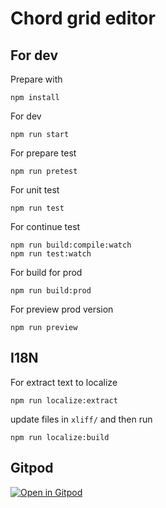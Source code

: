 # Chord grid editor

## For dev


Prepare with
```
npm install
```

For dev 
```
npm run start
```

For prepare test 
```
npm run pretest
```

For unit test
```
npm run test
```

For continue test
```
npm run build:compile:watch
npm run test:watch
```

For build for prod
```
npm run build:prod
```

For preview prod version
```
npm run preview
```


## I18N

For extract text to localize
```
npm run localize:extract
```

update files in `xliff/` and then run
```
npm run localize:build
```


## Gitpod

[![Open in Gitpod](https://gitpod.io/button/open-in-gitpod.svg)](https://gitpod.io/#https://github.com/rsilve/compose-guitar)
